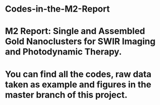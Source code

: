 # Codes-in-the-M2-Report
# M2 Report: Single and Assembled Gold Nanoclusters for SWIR Imaging and Photodynamic Therapy.
# You can find all the codes, raw data taken as example and figures in the master branch of this project.
